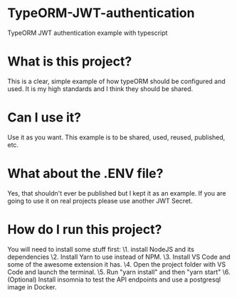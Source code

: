 # TypeORM-JWT-authentication
TypeORM JWT authentication example with typescript

# What is this project?
This is a clear, simple example of how typeORM should be configured and used.
It is my high standards and I think they should be shared.

# Can I use it?
Use it as you want. This example is to be shared, used, reused, published, etc.

# What about the .ENV file?
Yes, that shouldn't ever be published but I kept it as an example. If you are going to use it on real projects please use another JWT Secret.

# How do I run this project?
You will need to install some stuff first:
\\1. install NodeJS and its dependencies
\\2. Install Yarn to use instead of NPM.
\\3. Install VS Code and some of the awesome extension it has.
\\4. Open the project folder with VS Code and launch the terminal.
\\5. Run "yarn install" and then "yarn start"
\\6. (Optional) Install insomnia to test the API endpoints and use a postgresql image in Docker.
